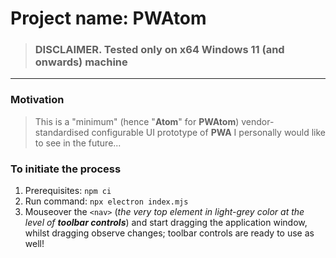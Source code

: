 # Project name: PWAtom

> ### **DISCLAIMER.** Tested only on x64 Windows 11 (and onwards) machine

---

### **Motivation**

> This is a "minimum" (hence "**Atom**" for **PWAtom**) vendor-standardised configurable UI prototype of **PWA** I personally would like to see in the future...

### **To initiate the process**

1.  Prerequisites: `npm ci`
2.  Run command: `npx electron index.mjs`
3.  Mouseover the `<nav>` (_the very top element in light-grey color at the level of **toolbar controls**_) and start dragging the application window, whilst dragging observe changes; toolbar controls are ready to use as well!
